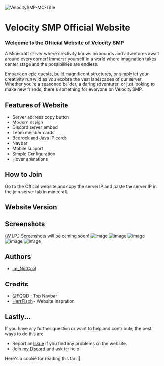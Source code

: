 ![VelocitySMP-MC-Title](https://github.com/user-attachments/assets/e1b4565c-7639-4f09-a3e8-9b70b6f90ead)

# Velocity SMP Official Website

### Welcome to the Official Website of Velocity SMP

A Minecraft server where creativity knows no bounds and adventures await around every corner! Immerse yourself in a world where imagination takes center stage and the possibilities are endless.

Embark on epic quests, build magnificent structures, or simply let your creativity run wild as you explore the vast landscapes of our server. Whether you're a seasoned builder, a daring adventurer, or just looking to make new friends, there's something for everyone on Velocity SMP.


## Features of Website
- Server address copy button
- Modern design
- Discord server embed
- Team member cards
- Bedrock and Java IP cards
- Navbar
- Mobile support
- Simple Configuration
- Hover animations

## How to Join
Go to the Official website and copy the server IP and paste the server IP in the join server tab in minecraft.

## Website Version


## Screenshots
(W.I.P.) Screenshots will be coming soon!
![image](https://github.com/user-attachments/assets/3062e480-22cd-4527-ad9a-7f15e9488b51)
![image](https://github.com/user-attachments/assets/ec0a2e40-4e34-4ad5-b8a5-d16792da2d1f)
![image](https://github.com/user-attachments/assets/a24719a6-8db6-40bb-9438-c402e82d01a4)
![image](https://github.com/user-attachments/assets/6cec1165-980b-4137-b2dc-f4ef61bf187e)
![image](https://github.com/user-attachments/assets/a0c945a1-401c-48be-b645-240fe08675fb)

## Authors
- [Im_NotCool](https://github.com/fir15playz)

## Credits
- [@FQQD](https://github.com/FQQD) - Top Navbar
- [HerrFisch](https://github.com/HerrFisch) - Website Inspration

## Lastly...
If you have any further question or want to help and contribute, the best ways to do this are
- Report an [Issue](https://github.com/fir15playz/Velocity-SMP/issues) if you find any problems on the website.
- Join [my Discord](https://discord.gg/Nxh2zXxYJ7) and ask for help

Here's a cookie for reading this far: 🍪

